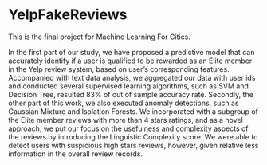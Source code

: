# YelpFakeReviews

This is the final project for Machine Learning For Cities.


In the first part of our study, we have proposed a predictive model that can accurately identify if a user is qualified to be rewarded as an Elite member in the Yelp review system, based on user’s corresponding features. Accompanied with text data analysis, we aggregated our data with user ids and conducted several supervised learning algorithms, such as SVM and Decision Tree, resulted 83% of out of sample accuracy rate. Secondly, the other part of this work, we also executed anomaly detections, such as Gaussian Mixture and Isolation Forests. We incorporated with a subgroup of the Elite member reviews with more than 4 stars ratings, and as a novel approach, we put our focus on the usefulness and complexity aspects of the reviews by introducing the Linguistic Complexity score. We were able to detect users with suspicious high stars reviews, however, given relative less information in the overall review records. 
